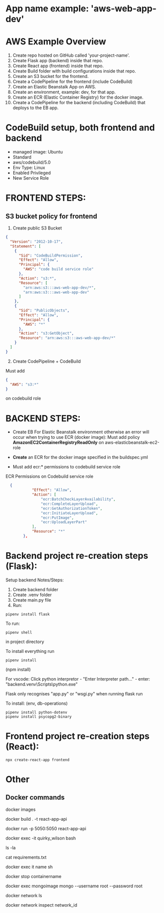 # App name example: 'aws-web-app-dev'

# AWS Example Overview

1. Create repo hosted on GitHub called 'your-project-name'.
2. Create Flask app (backend) inside that repo.
3. Create React app (frontend) inside that repo.
4. Create Build folder with build configurations inside that repo.
5. Create an S3 bucket for the frontend.
6. Create a CodePipeline for the frontend (include CodeBuild)
7. Create an Elastic Beanstalk App on AWS.
8. Create an environment, example: dev, for that app.
9. Create an ECR (Elastic Container Registry) for the docker image.
10. Create a CodePipeline for the backend (including CodeBuild) that deploys to the EB app.

# CodeBuild setup, both frontend and backend

- managed image: Ubuntu
- Standard
- aws/codebuild/5.0
- Env Type: Linux
- Enabled Privileged
- New Service Role

# FRONTEND STEPS:

## S3 bucket policy for frontend

1. Create public S3 Bucket

```json
{
  "Version": "2012-10-17",
  "Statement": [
    {
      "Sid": "CodeBuildPermission",
      "Effect": "Allow",
      "Principal": {
        "AWS": "code build service role"
      },
      "Action": "s3:*",
      "Resource": [
        "arn:aws:s3:::aws-web-app-dev/*",
        "arn:aws:s3:::aws-web-app-dev"
      ]
    },
    {
      "Sid": "PublicObjects",
      "Effect": "Allow",
      "Principal": {
        "AWS": "*"
      },
      "Action": "s3:GetObject",
      "Resource": "arn:aws:s3:::aws-web-app-dev/*"
    }
  ]
}
```

2. Create CodePipeline + CodeBuild

Must add

```json
{
  "AWS": "s3:*"
}
```

on codebuild role

# BACKEND STEPS:

- Create EB
  For Elastic Beanstalk environment otherwise an error will occur when trying to use ECR (docker image):
  Must add policy **AmazonEC2ContainerRegistryReadOnly** on aws-elasticbeanstalk-ec2-role

- **Create** an ECR for the docker image specified in the buildspec.yml
- Must add ecr:\* permissions to codebuild service role

ECR Permissions on Codebuild service role

```json
  {
            "Effect": "Allow",
            "Action": [
                "ecr:BatchCheckLayerAvailability",
                "ecr:CompleteLayerUpload",
                "ecr:GetAuthorizationToken",
                "ecr:InitiateLayerUpload",
                "ecr:PutImage",
                "ecr:UploadLayerPart"
            ],
            "Resource": "*"
        },
```

# Backend project re-creation steps (Flask):

Setup backend Notes/Steps:

1. Create backend folder
2. Create .venv folder
3. Create main.py file
4. Run:

```console
pipenv install flask
```

To run:

```console
pipenv shell
```

in project directory

To install everything run

```console
pipenv install
```

(npm install)

For vscode: Click python interpretor - "Enter Interpreter path..." - enter: "backend\.venv\Scripts\python.exe"

Flask only recognises "app.py" or "wsgi.py" when running flask run

To install: (env, db-operations)

```console
pipenv install python-dotenv
pipenv install psycopg2-binary
```

# Frontend project re-creation steps (React):

```console
npx create-react-app frontend
```

# Other

## Docker commands

docker images

docker build . -t react-app-api

docker run -p 5050:5050 react-app-api

docker exec -it quirky_wilson bash

ls -la

cat requirements.txt

docker exec it name sh

docker stop containername

docker exec mongoimage mongo --username root --password root

docker network ls

docker network inspect network_id
